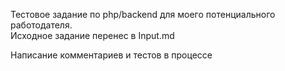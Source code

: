 Тестовое задание по php/backend для моего потенциального работодателя.  
Исходное задание перенес в Input.md

Написание комментариев и тестов в процессе